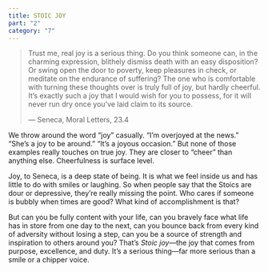 ```yaml
---
title: STOIC JOY
part: "2"
category: "7"
---
```


> Trust me, real joy is a serious thing. Do you think someone can, in the charming expression, blithely dismiss death with an easy disposition? Or swing open the door to poverty, keep pleasures in check, or meditate on the endurance of suffering? The one who is comfortable with turning these thoughts over is truly full of joy, but hardly cheerful. It’s exactly such a joy that I would wish for you to possess, for it will never run dry once you’ve laid claim to its source.
>
> — Seneca, Moral Letters, 23.4

We throw around the word “joy” casually. “I’m overjoyed at the news.” “She’s a joy to be around.” “It’s a joyous occasion.” But none of those examples really touches on true joy. They are closer to “cheer” than anything else. Cheerfulness is surface level.

Joy, to Seneca, is a deep state of being. It is what we feel inside us and has little to do with smiles or laughing. So when people say that the Stoics are dour or depressive, they’re really missing the point. Who cares if someone is bubbly when times are good? What kind of accomplishment is that?

But can you be fully content with your life, can you bravely face what life has in store from one day to the next, can you bounce back from every kind of adversity without losing a step, can you be a source of strength and inspiration to others around you? That’s _Stoic joy_—the joy that comes from purpose, excellence, and duty. It’s a serious thing—far more serious than a smile or a chipper voice.

